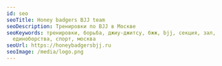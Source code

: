 ```yaml
---
id: seo
seoTitle: Honey badgers BJJ team
seoDescription: Тренировки по BJJ в Москве
seoKeywords: тренировки, борьба, джиу-джитсу, бжж, bjj, секция, зал,
  единоборства, спорт, москва
seoUrl: https://honeybadgersbjj.ru
seoImage: /media/logo.png
---
```

